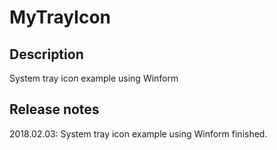 # MyTrayIcon

 
## Description

System tray icon example using Winform 

## Release notes

2018.02.03: System tray icon example using Winform finished.